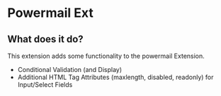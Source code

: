 # Powermail Ext #

## What does it do? ##

This extension adds some functionality to the powermail Extension.
  - Conditional Validation (and Display)
  - Additional HTML Tag Attributes (maxlength, disabled, readonly) for Input/Select Fields
